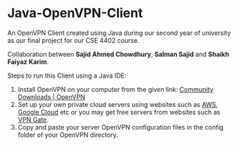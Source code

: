 # Java-OpenVPN-Client

An OpenVPN Client created using Java during our second year of university as our final project for our CSE 4402 course.

Collaboration between **Sajid Ahmed Chowdhury**, **Salman Sajid** and **Shaikh Faiyaz Karim**.

Steps to run this Client using a Java IDE:
1. Install OpenVPN on your computer from the given link: [Community Downloads | OpenVPN](https://openvpn.net/community-downloads/)
2. Set up your own private cloud servers using websites such as [AWS](https://aws.amazon.com/free/?trk=acf560a9-b654-4d6f-8de4-b78320a9711f&sc_channel=ps&sc_campaign=acquisition&sc_medium=ACQ-P|PS-GO|Brand|Desktop|SU|Core-Main|Core|BD|EN|Text&s_kwcid=AL!4422!3!457516401268!e!!g!!aws&ef_id=EAIaIQobChMI0oD0-sug9wIVAZNmAh0JngbLEAAYASAAEgKqfPD_BwE:G:s&s_kwcid=AL!4422!3!457516401268!e!!g!!aws), [Google Cloud](https://cloud.google.com/gcp/?utm_source=google&utm_medium=cpc&utm_campaign=japac-AU-all-en-dr-bkws-all-all-trial-b-dr-1009882&utm_content=text-ad-none-none-DEV_c-CRE_505019683192-ADGP_Hybrid%20%7C%20BKWS%20-%20PHR%20%7C%20Txt%20~%20GCP%20~%20General_cloud%20-%20Keyword%20cloud%20google-KWID_43700065771633660-aud-1644542955988%3Akwd-15700998568&userloc_9069450-network_g&utm_term=KW_cloud%20google&gclid=EAIaIQobChMI8uD6i8yg9wIVJJNmAh0YsgobEAAYASAAEgJXE_D_BwE&gclsrc=aw.ds) etc or you may get free servers from websites such as [VPN Gate](https://www.vpngate.net/en/).
3. Copy and paste your server OpenVPN configuration files in the config folder of your OpenVPN directory.
